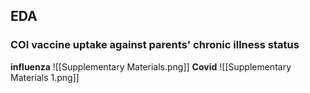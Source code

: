 ## EDA
### COI vaccine uptake against parents' chronic illness status
**influenza**
![[Supplementary Materials.png]]
**Covid**
![[Supplementary Materials 1.png]]